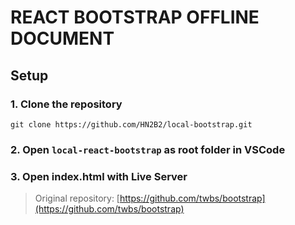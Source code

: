 # REACT BOOTSTRAP OFFLINE DOCUMENT

## Setup

### 1. Clone the repository

```
git clone https://github.com/HN2B2/local-bootstrap.git
```

### 2. Open `local-react-bootstrap` as root folder in VSCode

### 3. Open index.html with Live Server

> Original repository: [https://github.com/twbs/bootstrap](https://github.com/twbs/bootstrap)
